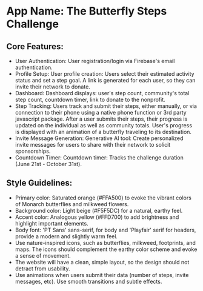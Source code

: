 # **App Name**: The Butterfly Steps Challenge

## Core Features:

- User Authentication: User registration/login via Firebase's email authentication.
- Profile Setup: User profile creation: Users select their estimated activity status and set a step goal. A link is generated for each user, so they can invite their network to donate.
- Dashboard: Dashboard displays: user's step count, community's total step count, countdown timer, link to donate to the nonprofit.
- Step Tracking: Users track and submit their steps, either manually, or via connection to their phone using a native phone function or 3rd party javascript package. After a user submits their steps, their progress is updated on the individual as well as community totals. User's progress is displayed with an animation of a butterfly traveling to its destination.
- Invite Message Generation: Generative AI tool: Create personalized invite messages for users to share with their network to solicit sponsorships.
- Countdown Timer: Countdown timer: Tracks the challenge duration (June 21st - October 31st).

## Style Guidelines:

- Primary color: Saturated orange (#FFA500) to evoke the vibrant colors of Monarch butterflies and milkweed flowers.
- Background color: Light beige (#F5F5DC) for a natural, earthy feel.
- Accent color: Analogous yellow (#FFD700) to add brightness and highlight important elements.
- Body font: 'PT Sans' sans-serif, for body and 'Playfair' serif for headers, provide a modern and slightly warm feel.
- Use nature-inspired icons, such as butterflies, milkweed, footprints, and maps. The icons should complement the earthy color scheme and evoke a sense of movement.
- The website will have a clean, simple layout, so the design should not detract from usability.
- Use animations when users submit their data (number of steps, invite messages, etc). Use smooth transitions and subtle effects.